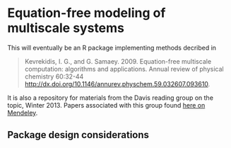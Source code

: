 # Equation-free modeling of multiscale systems

This will eventually be an R package implementing methods decribed in

> Kevrekidis, I. G., and G. Samaey. 2009. Equation-free multiscale computation:
> algorithms and applications. Annual review of physical chemistry 60:32-44
> http://dx.doi.org/10.1146/annurev.physchem.59.032607.093610.

It is also a repository for materials from the Davis reading group on the topic,
Winter 2013.  Papers associated with this group found 
[here on Mendeley](http://www.mendeley.com/groups/4008461/equation-free-modeling/).

## Package design considerations